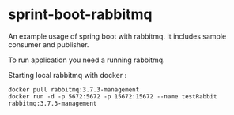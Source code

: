 # sprint-boot-rabbitmq
An example usage of spring boot with rabbitmq. It includes sample consumer and publisher.

To run application you need a running rabbitmq.

Starting local rabbitmq with docker :

```
docker pull rabbitmq:3.7.3-management
docker run -d -p 5672:5672 -p 15672:15672 --name testRabbit rabbitmq:3.7.3-management
```
